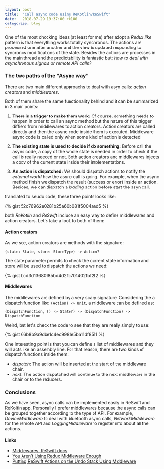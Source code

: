 ```yaml
---
layout: post
title:  "Call async code using ReKotlin/ReSwift"
date:   2018-07-29 19:37:00 +0100
categories: blog
---
```


One of the most chocking ideas (at least for me) after adopt a _Redux like_ pattern is that everything works totally synchronos. The actions are processed one after another and the view is updated responding to syncronos modifications of the state. Besides the actions are processes in the main thread and the predictability is fantastic but: _How to deal with asynchronous signals or remote API calls?_

### The two paths of the "Async way"

There are two main different approachs to deal with asyn calls: _action creators_ and _middlewares_.

Both of them share the same functionality behind and it can be summarized in 3 main points:

1. **There is a trigger to make them work:** Of course, something needs to happen in order to call an async method but the nature of this trigger diffiers from middlewares to action creators. Action creators are called directly and then the async code inside them is executed. Middleware async code is called only when some kind of action is detected.

2. **The existing state is used to decide if do something:** Before call the async code, a copy of the whole state is needed in order to check if the call is really needed or not. Both action creators and middlewares injects a copy of the current state inside their implementations.

3. **An action is dispatched:** We should dispatch actions to notify the _external world_ how the async call is going. For example, when the async method finish we dispatch the result (success or error) inside an action. Besides, we can dispatch a _loading_ action before start the asyn call.

translated to seudo code, these three points looks like:

{% gist 52c76962e0281b25a60b081f5004aad5 %}

both _ReKotlin_ and _ReSwift_ include an easy way to define middlewares and action creators. Let's take a look to both of them:

#### Action creators

As we see, action creators are methods with the signature:

`(state: State, store: StoreType) -> Action?`

The state parameter permits to check the current state information and store will be used to dispatch the actions we need:

{% gist bcd3d13680185bd4d21b701402fbf2f2 %}

#### Middlewares

The middlewares are defined by a very scary signature. Considering the a dispatch function like: `(Action) -> Unit`, a middleware can be defined as:

`(DispatchFunction, () -> State?) -> (DispatchFunction) -> DispatchFunction`

Weird, but let's check the code to see that they are really simply to use:

{% gist 66b8b9a9dbe1c4ec9981e5ba11df8511 %}

One interesting point is that you can define a list of middlewares and they will acts like an assembly line. For that reason, there are two kinds of dispatch functions inside them:

- _dispatch_: The action will be inserted at the start of the middleware chain.
- _next_: The action dispatched will continue to the next middleware in the chain or to the reducers.

### Conclusions

As we have seen, async calls can be implemented easily in ReSwift and ReKoltin app. Personally I prefer middlewares because the async calls can be grouped together according to the type of API. For example, _DeviceMiddleware_ to deal with bluetooth async calls, _NetworkMiddleware_ for the remote API and _LoggingMiddleware_ to register info about all the actions.

#### Links

- [Middlewares. ReSwift docs](https://reswift.github.io/ReSwift/master/getting-started-guide.html)
- [You Aren’t Using Redux Middleware Enough](https://medium.com/@jacobp100/you-arent-using-redux-middleware-enough-94ffe991e6)
- [Putting ReSwift Actions on the Undo Stack Using Middleware](https://christiantietze.de/posts/2016/08/reswift-undo-middleware/)
